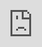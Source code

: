 ```yaml
---
hide:
    - toc
---
```


# Remixing Materials

## Reflections

This seminar made us reflect on bio-materials, and how we can reuse waste in a ecologic way. I have never tryed to make a bio-plastic so this classes have been really interesting to experiment and do a lot of hands-on learning. Coming from a product design background it is difficult for me to change my perspective about production and realising that we can use bio-materials. This materials are not the best in terms of physical properties, easy production neither economically, but are the best in terms of thinking for a sustainable world.


## Material narratives
Choose 1 material from references:

**Tiger Nut – Chufa**

- What is the story behind them (who did them, why, where it comes from)

<table>
  <tr>
    <td><img src="https://paresmarc.github.io/MDEF/images/term2/remixmat/chufa.png" width="100%" height="100%"/></td>
    <td width="50%"> In Spain, Chufa is used to prepare a typical drink known as horchata. It is made from soaked, ground and sweetened tiger nuts mixed with sugar and water. Ice cream shops produce horchata by crushing and pressing chufa and there is a lot of waste, so we tried to find a reuse.</td>
  </tr>
</table>
<div class="row">
  <div class="column"></div>
  <div class="column"></div>
</div>

- Properties (functional, technical & emotional)

| Functional | Technical | Emotional |
| -------- | -------- | -------- |
| strong|recyclable| comfortable     |
| sound| water resistant| natural |
| waste| transparency | gradient|


- Describe what is it and their aspect/aesthetic


- 2 possible applications for each

Cups to sell horchata in Ice Cream Shops. Not single-use items, but items that can be reused several times at home. After multiple uses, the material can be degraded, so you can use it as a fertiliser for your plants.

## Interacting with Mycelium

Process of Mycelium pot fabrication

<img src="https://paresmarc.github.io/MDEF/images/term2/remixmat/mycelium1.png" width="100%" height="100%"/>

<iframe loading="lazy" style="position: absolute; width: 100%; height: 100%; top: 0; left: 0; border: none; padding: 0;margin: 0;" src="https://www.canva.com/design/DAFgetG07JE/view?embed" allowfullscreen="allowfullscreen" allow="fullscreen"> </iframe>

<img src="https://paresmarc.github.io/MDEF/images/term2/remixmat/mycelium2.png" width="100%" height="100%"/>

<img src="https://paresmarc.github.io/MDEF/images/term2/remixmat/mycelium3.png" width="100%" height="100%"/>

<img src="https://paresmarc.github.io/MDEF/images/term2/remixmat/mycelium4.png" width="100%" height="100%"/>


### Remix in Context

Recipes

**1st recipe**

45 grs. pine resin
15 ml. alcohol
5 grs. carnauba wax
40/60 grs. food waste


**2nd recipe – extruder**

30 grs. corn starch
250 ml. water
15 ml. glycerin
2 ml. vinegar
additives - photo 10 grs. red clay


*We made a scaled up recipe for 5 tests with variations in the amounts of coffee.*

144 grs. gelatine
720 ml. water
69 grs. Glycerin
2ml vinegar
Coffee additive

5 moulds (circular flat
& rectangular w/ 3d texture)


**Gelatin Bioplastic**

48 grs. gelatine
240 ml. water
12 grs. glycerin
8gr chufa

*2 molds (circular & rectangular flat)*


<iframe src="https://drive.google.com/file/d/1sOCz_yC2kxVrpgviTDLR3LeNfJMmLABv/preview" width="640" height="480" allow="autoplay"></iframe>

<img src="https://paresmarc.github.io/MDEF/images/term2/remixmat/chufa2.jpg" width="45%" height="45%"/>
<img src="https://paresmarc.github.io/MDEF/images/term2/remixmat/chufa3.jpg" width="45%" height="45%"/>

<iframe src="https://drive.google.com/file/d/1XMf3SABLqR1oEMPNwOx7V30QgasbQiJ6/preview" width="640" height="480" allow="autoplay"></iframe>

<img src="https://paresmarc.github.io/MDEF/images/term2/remixmat/chufa5.png" width="100%" height="100%"/>

## Coffee

<iframe loading="lazy" style="position: absolute; width: 100%; height: 100%; top: 0; left: 0; border: none; padding: 0;margin: 0;" src="https://www.canva.com/design/DAFgevHrjIE/view?embed" allowfullscreen="allowfullscreen" allow="fullscreen"> </iframe>

**Project Presentation:**

<iframe src="https://docs.google.com/presentation/d/e/2PACX-1vRjh56gf-m3NotTWq_R_c8rk6aud9Ug9jL5vrxLU43EQNfZGjJ0bgGY2oozJqKkkmQxA7u83xC_7V8h/embed?start=false&loop=false&delayms=3000" frameborder="0" width="960" height="569" allowfullscreen="true" mozallowfullscreen="true" webkitallowfullscreen="true"></iframe>

## Prototyping materials

**3D printing Clay**

How to 3D print paste with FDM modifyed printer.

<img src="https://paresmarc.github.io/MDEF/images/term2/remixmat/3dc.gif" width="100%" height="100%"/>

This seminar was on how to 3D print paste with an FDM modified printer, and it was a really interesting experience. The concept of printing with paste was completely new to me, and I was excited to learn about the process.

The seminar started with the preparation of the clay. Edu explained that the clay needs to be properly textured and mixed with water to achieve the right consistency for printing. This step is critical, as the clay needs to be just right to ensure a successful print.

After preparing the clay, we moved on to filling the cartridge and setting up the printer. This involved connecting the cartridge to the printer and then connecting the air pressure machine. Once everything was set up, we sliced the 3D model with Cura and generated the g-code file.

Sending the g-code file to the printer was the next step, and this was where you will know if the slicing and the clay was good or not. I couldn't help but think that something could go wrong and ruin the entire process.

Finally, it was time to print and hope for the best. I watched as the printer slowly but steadily extruded the clay paste and built up the layers of the model. It was amazing to see how the paste gradually took shape and formed the 3D model.

Overall, the seminar was a great learning experience, and I gained a new appreciation for the world of 3D printing clay. The process of printing with paste was more complex than I had anticipated, but I left the seminar feeling excited and eager to try it out for myself.

<img src="https://paresmarc.github.io/MDEF/images/term2/remixmat/3dc2.gif" width="100%" height="100%"/>

<img src="https://paresmarc.github.io/MDEF/images/term2/remixmat/3dclay.jpg" width="100%" height="100%"/>
